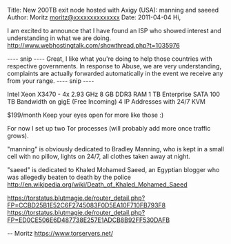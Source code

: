 Title:  New 200TB exit node hosted with Axigy (USA): manning and saeeed
Author: Moritz <moritz@xxxxxxxxxxxxxx>
Date: 2011-04-04
Hi,

I am excited to announce that I have found an ISP who showed interest
and understanding in what we are doing.
http://www.webhostingtalk.com/showthread.php?t=1035976

---- snip ----
Great, I like what you're doing to help those countries with respective
governments. In response to Abuse, we are very understanding, complaints
are actually forwarded automatically in the event we receive any from
your range.
---- snip ----

Intel Xeon X3470 - 4x 2.93 GHz
8 GB DDR3 RAM
1 TB Enterprise SATA
100 TB Bandwidth on gigE (Free Incoming)
4 IP Addresses with 24/7 KVM

$199/month
Keep your eyes open for more like those :)

For now I set up two Tor processes (will probably add more once traffic
grows).

"manning" is obviously dedicated to Bradley Manning, who is kept in a
small cell with no pillow, lights on 24/7, all clothes taken away at night.

"saeed" is dedicated to Khaled Mohamed Saeed, an Egyptian blogger who
was allegedly beaten to death by the police
http://en.wikipedia.org/wiki/Death_of_Khaled_Mohamed_Saeed

https://torstatus.blutmagie.de/router_detail.php?FP=CCBD25B1E52C6F2745083F0D5EA10F710FB793F8
https://torstatus.blutmagie.de/router_detail.php?FP=ED0CE506E6D487738E257E1ADCB8B92FF530DAFB

-- 
Moritz
https://www.torservers.net/
